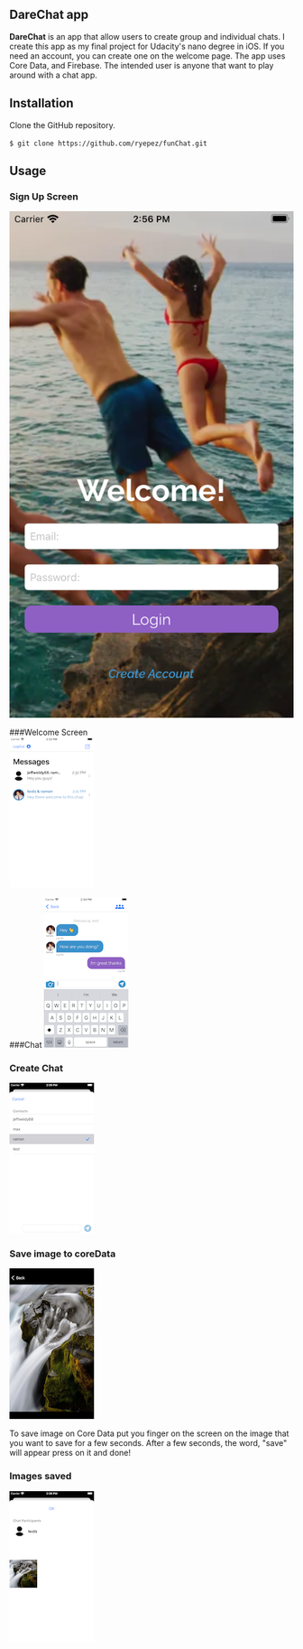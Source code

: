 ## DareChat app

**DareChat** is an app that allow users to create group and individual chats. I create this app as my final project for Udacity's nano degree in iOS. If you need an account, you can create one on the welcome page. The app uses Core Data, and Firebase. The intended user is anyone that want to play around with a chat app. 

## Installation 

Clone the GitHub repository. 

`$ git clone https://github.com/ryepez/funChat.git`


## Usage 

### Sign Up Screen  
![Screenshot](signUp.png)       

###Welcome Screen      
 ![Screenshot](welcome.png)
              
###Chat
 ![Screenshot](chat.png)

### Create Chat 
![Screenshot](createChat.png)

### Save image to coreData 
![Screenshot](saveImage.png)

To save image on Core Data put you finger on the screen on the image that you
want to save for a few seconds. After a few seconds, the word, "save" will appear
press on it and done! 

### Images saved 
![Screenshot](image.png)


